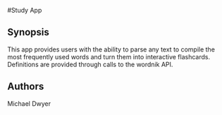 #Study App

## Synopsis

This app provides users with the ability to parse any text to compile the most frequently used words and turn them into interactive flashcards. Definitions are provided through calls to the wordnik API.

## Authors
Michael Dwyer


